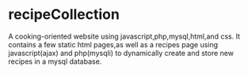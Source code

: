 # recipeCollection
A cooking-oriented website using javascript,php,mysql,html,and css.
It contains a few static html pages,as well as a recipes page using javascript(ajax) and php(mysqli) to dynamically create and store new recipes in a mysql database.

